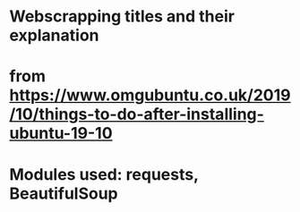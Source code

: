 # Webscrapping titles and their explanation 
# from https://www.omgubuntu.co.uk/2019/10/things-to-do-after-installing-ubuntu-19-10

# Modules used: requests, BeautifulSoup
